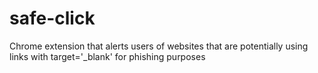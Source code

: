 # safe-click
Chrome extension that alerts users of websites that are potentially using links with target='_blank' for phishing purposes
